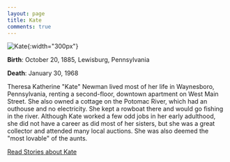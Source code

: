 ```yaml
---
layout: page
title: Kate
comments: true
---
```


![Kate]({{site.baseurl}}/assets/images/kate.jpg){:width="300px"} 

**Birth**: October 20, 1885, Lewisburg, Pennsylvania

**Death**: January 30, 1968

Theresa Katherine "Kate" Newman lived most of her life in Waynesboro, Pennsylvania, renting a second-floor, downtown apartment on West Main Street. She also owned a cottage on the Potomac River, which had an outhouse and no electricity. She kept a rowboat there and would go fishing in the river. Although Kate worked a few odd jobs in her early adulthood, she did not have a career as did most of her sisters, but she was a great collector and attended many local auctions. She was also deemed the "most lovable" of the aunts.

[Read Stories about Kate]({{site.baseurl}}/category/kate)